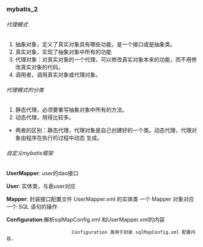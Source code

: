 ### mybatis_2

###### 代理模式

1) 抽象对象，定义了真实对象具有哪些功能，是一个接口或是抽象类。
2) 真实对象，实现了抽象对象中所有的功能
3) 代理对象：对真实对象的一个代理，可以修改真实对象本来的功能，而不用修改真实对象的代码。
4) 调用者，调用真实对象或代理对象。

###### 代理模式的分类

1) 静态代理，必须要重写抽象对象中所有的方法。
2) 动态代理，用得比较多。

- 两者的区别：静态代理，代理对象是自己创建好的一个类。动态代理，代理对象由程序在执行的过程中动态
  生成。

###### 自定义mybatis框架

**UserMapper**: user的dao接口

**User**: 实体类，与表user对应

**Mapper**: 封装接口配置文件 UserMapper.xml 的实体类
				一个 Mapper 对象对应一个 SQL 语句的操作

**Configuration**:解析sqlMapConfig.xml 和UserMapper.xml的内容

 							Configuration 类用于封装 sqlMapConfig.xml 配置内容。


